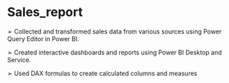 # Sales_report
➢ Collected and transformed sales data from various sources using Power Query Editor in Power BI.

➢ Created interactive dashboards and reports using Power BI Desktop and Service.

➢ Used DAX formulas to create calculated columns and measures
